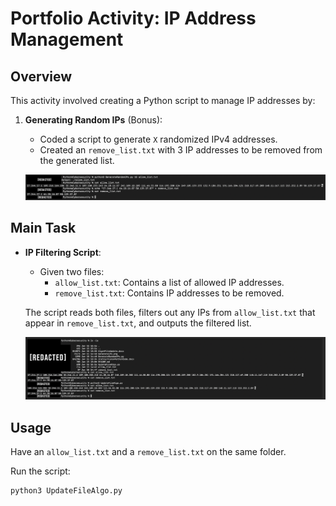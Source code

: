 # Portfolio Activity: IP Address Management

## Overview

This activity involved creating a Python script to manage IP addresses by:

1. **Generating Random IPs** (Bonus):
   - Coded a script to generate `X` randomized IPv4 addresses.
   - Created an `remove_list.txt` with 3 IP addresses to be removed from the generated list.

   ![Screenshot of Generated IP Addresses](Generated.png)

## Main Task

- **IP Filtering Script**: 
  - Given two files:
    - `allow_list.txt`: Contains a list of allowed IP addresses.
    - `remove_list.txt`: Contains IP addresses to be removed.

  The script reads both files, filters out any IPs from `allow_list.txt` that appear in `remove_list.txt`, and outputs the filtered list.
  
   ![Screenshot of Updated IP List](Updated.png)

## Usage

Have an `allow_list.txt` and a `remove_list.txt` on the same folder.

Run the script:

```bash
python3 UpdateFileAlgo.py
```
